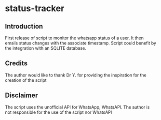 status-tracker
==============

Introduction
------------

First release of script to monitor the whatsapp status of a user. It then emails status changes with the associate timestamp. Script could benefit by the integration with an SQLITE database. 

Credits
-------

The author would like to thank Dr Y.  for providing the inspiration for the creation of the script

Disclaimer
----------

The script uses the unofficial API for WhatsApp, WhatsAPI. The author is not  responsible for the use of the script nor WhatsAPI
